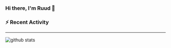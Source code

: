 ### Hi there, I'm Ruud 👋

### :zap: Recent Activity

<!--START_SECTION:activity-->
<!--END_SECTION:activity-->

---

![github stats](https://github-readme-stats.vercel.app/api?username=ruudk&count_private=1)

